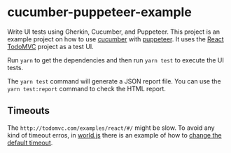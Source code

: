# cucumber-puppeteer-example

Write UI tests using Gherkin, Cucumber, and Puppeteer. This project is an example project on how to use [cucumber](https://github.com/cucumber/cucumber-js) with [puppeteer](https://github.com/GoogleChrome/puppeteer). It uses the [React TodoMVC](http://todomvc.com/examples/react/#/) project as a test UI.

Run `yarn` to get the dependencies and then run `yarn test` to execute the UI tests.

The `yarn test` command will generate a JSON report file. You can use the `yarn test:report` command to check the HTML report.

## Timeouts

The `http://todomvc.com/examples/react/#/` might be slow. To avoid any kind of timeout erros, in [world.js](./features/support/world.js) there is an example of how to [change the default timeout](https://github.com/cucumber/cucumber-js/blob/master/docs/support_files/timeouts.md#timeouts).
